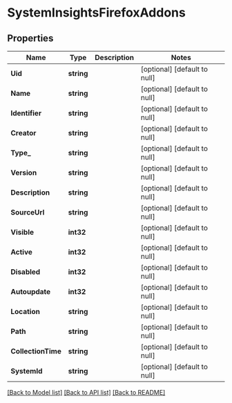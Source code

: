 # SystemInsightsFirefoxAddons

## Properties
Name | Type | Description | Notes
------------ | ------------- | ------------- | -------------
**Uid** | **string** |  | [optional] [default to null]
**Name** | **string** |  | [optional] [default to null]
**Identifier** | **string** |  | [optional] [default to null]
**Creator** | **string** |  | [optional] [default to null]
**Type_** | **string** |  | [optional] [default to null]
**Version** | **string** |  | [optional] [default to null]
**Description** | **string** |  | [optional] [default to null]
**SourceUrl** | **string** |  | [optional] [default to null]
**Visible** | **int32** |  | [optional] [default to null]
**Active** | **int32** |  | [optional] [default to null]
**Disabled** | **int32** |  | [optional] [default to null]
**Autoupdate** | **int32** |  | [optional] [default to null]
**Location** | **string** |  | [optional] [default to null]
**Path** | **string** |  | [optional] [default to null]
**CollectionTime** | **string** |  | [optional] [default to null]
**SystemId** | **string** |  | [optional] [default to null]

[[Back to Model list]](../README.md#documentation-for-models) [[Back to API list]](../README.md#documentation-for-api-endpoints) [[Back to README]](../README.md)


